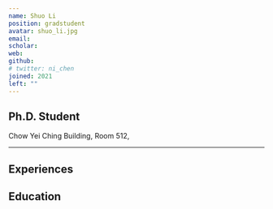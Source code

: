 ```yaml
---
name: Shuo Li
position: gradstudent
avatar: shuo_li.jpg
email: 
scholar: 
web: 
github: 
# twitter: ni_chen
joined: 2021
left: ""
---
```






## Ph.D. Student


<i class="fa fa-building"></i> Chow Yei Ching Building, Room 512, 

<hr>

## Experiences


## Education


